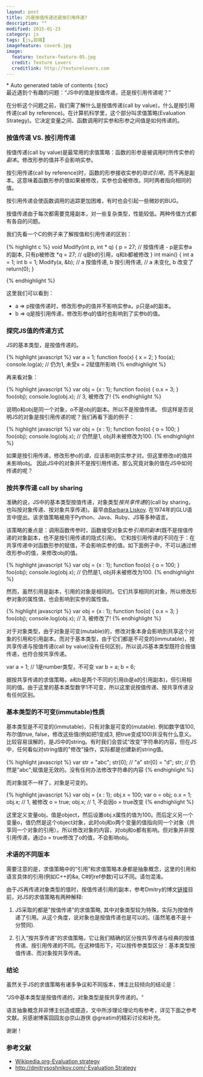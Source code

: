 ```yaml
---
layout: post
title: JS是按值传递还是按引用传递?
description: ""
modified: 2015-01-23
category: js
tags: [js,前端]
imagefeature: cover6.jpg
image:
  feature: texture-feature-05.jpg
  credit: Texture Lovers
  creditlink: http://texturelovers.com
---
```


<style type="text/css">
    .trans {
        font-size:12px;
        color:#999;
    }
</style>
<section id="table-of-contents" class="toc">
<div id="drawer" markdown="1">
*  Auto generated table of contents
{:toc}
</div>
</section><!-- /#table-of-contents -->
最近遇到个有趣的问题：“JS中的值是按值传递，还是按引用传递呢？”

在分析这个问题之前，我们需了解什么是按值传递(call by value)，什么是按引用传递(call by reference)。在计算机科学里，这个部分叫求值策略(Evaluation Strategy)。它决定变量之间、函数调用时实参和形参之间值是如何传递的。

### 按值传递 VS. 按引用传递

按值传递(call by value)是最常用的求值策略：函数的形参是被调用时所传实参的*副本*。修改形参的值并不会影响实参。

按引用传递(call by reference)时，函数的形参接收实参的*隐式引用*，而不再是副本。这意味着函数形参的值如果被修改，实参也会被修改。同时两者指向相同的值。

按引用传递会使函数调用的追踪更加困难，有时也会引起一些微妙的BUG。

按值传递由于每次都需要克隆副本，对一些复杂类型，性能较低。两种传值方式都有各自的问题。

我们先看一个C的例子来了解按值和引用传递的区别：

{% highlight c %}
void Modify(int p, int * q)
{
    p = 27; // 按值传递 - p是实参a的副本, 只有p被修改
    *q = 27; // q是b的引用，q和b都被修改
}
int main()
{
    int a = 1;
    int b = 1;
    Modify(a, &b);   // a 按值传递, b 按引用传递,
                     // a 未变化, b 改变了
    return(0);
}

{% endhighlight %}

这里我们可以看到：

* a => p按值传递时，修改形参p的值并不影响实参a，p只是a的副本。
* b => q是按引用传递，修改形参q的值时也影响到了实参b的值。

### 探究JS值的传递方式

JS的基本类型，是按值传递的。

{% highlight javascript %}
var a = 1;
function foo(x) {
    x = 2;
}
foo(a);
console.log(a); // 仍为1, 未受x = 2赋值所影响
{% endhighlight %}

再来看对象：

{% highlight javascript %}
var obj = {x : 1};
function foo(o) {
    o.x = 3;
}
foo(obj);
console.log(obj.x); // 3, 被修改了!
{% endhighlight %}

说明o和obj是同一个对象，o不是obj的副本。所以不是按值传递。
但这样是否说明JS的对象是按引用传递的呢？我们再看下面的例子：

{% highlight javascript %}
var obj = {x : 1};
function foo(o) {
    o = 100;
}
foo(obj);
console.log(obj.x); // 仍然是1, obj并未被修改为100.
{% endhighlight %}

如果是按引用传递，修改形参o的*值*，应该影响到实参才对。但这里修改o的值并未影响obj。
因此JS中的对象并不是按引用传递。那么究竟对象的值在JS中如何传递的呢？

### 按共享传递 call by sharing

准确的说，JS中的基本类型按值传递，对象类型*按共享传递*的(call by sharing，也叫按对象传递、按对象共享传递)。最早由[Barbara Liskov](http://en.wikipedia.org/wiki/Barbara_Liskov). 在1974年的GLU语言中提出。该求值策略被用于Python、Java、Ruby、JS等多种语言。

该策略的重点是：调用函数传参时，函数接受对象实参*引用的副本*(既不是按值传递的对象副本，也不是按引用传递的隐式引用)。 它和按引用传递的不同在于：在共享传递中对函数形参的赋值，不会影响实参的值。如下面例子中，不可以通过修改形参o的值，来修改obj的值。

{% highlight javascript %}
var obj = {x : 1};
function foo(o) {
    o = 100;
}
foo(obj);
console.log(obj.x); // 仍然是1, obj并未被修改为100.
{% endhighlight %}

然而，虽然引用是副本，引用的对象是相同的。它们共享相同的对象，所以修改形参对象的属性值，也会影响到实参的属性值。

{% highlight javascript %}
var obj = {x : 1};
function foo(o) {
    o.x = 3;
}
foo(obj);
console.log(obj.x); // 3, 被修改了!
{% endhighlight %}


对于对象类型，由于对象是可变(mutable)的，修改对象本身会影响到共享这个对象的引用和引用副本。而对于基本类型，由于它们都是不可变的(immutable)，按共享传递与按值传递(call by value)没有任何区别，所以说JS基本类型既符合按值传递，也符合按共享传递。


var a = 1; // 1是number类型，不可变
var b = a;
b = 6;

据按共享传递的求值策略，a和b是两个不同的引用(b是a的引用副本)，但引用相同的值。由于这里的基本类型数字1不可变，所以这里说按值传递、按共享传递没有任何区别。


### 基本类型的不可变(immutable)性质

基本类型是不可变的(immutable)，只有对象是可变的(mutable).
例如数字值100, 布尔值true, false，修改这些值(例如把1变成3, 把true变成100)并没有什么意义。比较容易误解的，是JS中的string。有时我们会尝试“改变”字符串的内容，但在JS中，任何看似对string值的"修改"操作，实际都是创建新的string值。

{% highlight javascript %}
var str = "abc";
str[0]; // "a"
str[0] = "d";
str; // 仍然是"abc";赋值是无效的。没有任何办法修改字符串的内容
{% endhighlight %}

而对象就不一样了，对象是可变的。

{% highlight javascript %}
var obj = {x : 1};
obj.x = 100;
var o = obj;
o.x = 1;
obj.x; // 1, 被修改
o = true;
obj.x; // 1, 不会因o = true改变
{% endhighlight %}

这里定义变量obj，值是object，然后设置obj.x属性的值为100。而后定义另一个变量o，值仍然是这个object对象，此时obj和o两个变量的值指向同一个对象（共享同一个对象的引用）。所以修改对象的内容，对obj和o都有影响。但对象并非按引用传递，通过o = true修改了o的值，不会影响obj。

### 术语的不同版本

需要注意的是，求值策略中的“引用”和求值策略本身都是抽象概念，这里的引用和语言具体的引用(例如C++的&a, C#的ref参数)可以不同。请勿混淆。

由于JS再传递对象类型的值时，按值传递引用的副本，参考Dmitry的博文[链接](http://dmitrysoshnikov.com/ecmascript/chapter-8-evaluation-strategy/#terminology-versions)目前，对JS的求值策略有两种解释:

1. JS采取的都是"按值传递"的求值策略, 其中对象类型较为特殊，实际为按值传递了引用。从这个角度，说对象也是按值传递也是可以的。(虽然笔者不是十分赞同).

2. 引入“按共享传递”的求值策略，它让我们精确的区分按共享传递与经典的按值传递、按引用传递的不同。在这种情形下，可以按传参类型区分：基本类型按值传递、而对象按共享传递。


### 结论

虽然关于JS的求值策略有诸多争议和不同版本，博主比较倾向的结论是：

"JS中基本类型是按值传递的，对象类型是按共享传递的。"

语言抽象概念并非博主创造或臆造，文中所涉理论理论均有参考，详见下面之参考文献。另感谢博客园园友@京山游侠 @greatim的精彩讨论和补充。

谢谢！

### 参考文献
* [Wikipedia.org-Evaluation strategy](http://en.wikipedia.org/wiki/Evaluation_strategy#Call_by_reference)
* [http://dmitrysoshnikov.com/-Evaluation Strategy](http://dmitrysoshnikov.com/ecmascript/chapter-8-evaluation-strategy/)

